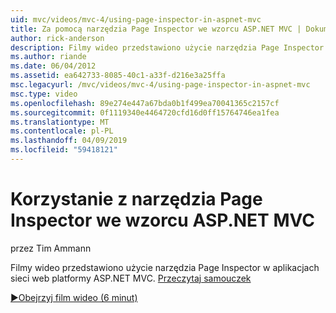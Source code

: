 ```yaml
---
uid: mvc/videos/mvc-4/using-page-inspector-in-aspnet-mvc
title: Za pomocą narzędzia Page Inspector we wzorcu ASP.NET MVC | Dokumentacja firmy Microsoft
author: rick-anderson
description: Filmy wideo przedstawiono użycie narzędzia Page Inspector w aplikacjach sieci web platformy ASP.NET MVC. Przeczytaj samouczek
ms.author: riande
ms.date: 06/04/2012
ms.assetid: ea642733-8085-40c1-a33f-d216e3a25ffa
msc.legacyurl: /mvc/videos/mvc-4/using-page-inspector-in-aspnet-mvc
msc.type: video
ms.openlocfilehash: 89e274e447a67bda0b1f499ea70041365c2157cf
ms.sourcegitcommit: 0f1119340e4464720cfd16d0ff15764746ea1fea
ms.translationtype: MT
ms.contentlocale: pl-PL
ms.lasthandoff: 04/09/2019
ms.locfileid: "59418121"
---
```

# <a name="using-page-inspector-in-aspnet-mvc"></a>Korzystanie z narzędzia Page Inspector we wzorcu ASP.NET MVC

przez Tim Ammann

Filmy wideo przedstawiono użycie narzędzia Page Inspector w aplikacjach sieci web platformy ASP.NET MVC. [Przeczytaj samouczek](../../overview/views/using-page-inspector-in-aspnet-mvc.md)

[&#9654;Obejrzyj film wideo (6 minut)](https://channel9.msdn.com/Blogs/ASP-NET-Site-Videos/using-page-inspector-in-aspnet-mvc)
